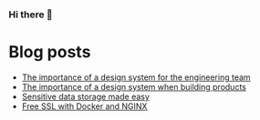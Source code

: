 ### Hi there 👋

# Blog posts

- [The importance of a design system for the engineering team](https://kaiomagalhaes.com/blog/The-importance-of-a-design-system-for-the-engineering-team)
- [The importance of a design system when building products](https://kaiomagalhaes.com/blog/The-importance-of-a-design-system-when-building-products)
- [Sensitive data storage made easy](https://kaiomagalhaes.com/blog/Sensitive-data-storage-made-easy)
- [Free SSL with Docker and NGINX](https://kaiomagalhaes.com/blog/A-Free-SSL-with-docker-and-nginx)

<!--
**kaiomagalhaes/kaiomagalhaes** is a ✨ _special_ ✨ repository because its `README.md` (this file) appears on your GitHub profile.

Here are some ideas to get you started:

- 🔭 I’m currently working on ...
- 🌱 I’m currently learning ...
- 👯 I’m looking to collaborate on ...
- 🤔 I’m looking for help with ...
- 💬 Ask me about ...
- 📫 How to reach me: ...
- 😄 Pronouns: ...
- ⚡ Fun fact: ...
-->
